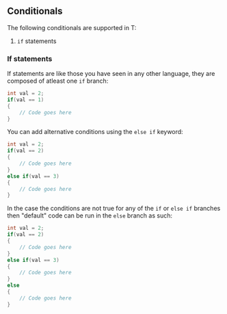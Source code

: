 ## Conditionals

The following conditionals are supported in T:

1.  `if` statements

### If statements

If statements are like those you have seen in any other language, they
are composed of atleast one `if` branch:

``` d
int val = 2;
if(val == 1)
{
    // Code goes here
}
```

You can add alternative conditions using the `else if` keyword:

``` d
int val = 2;
if(val == 2)
{
    // Code goes here
}
else if(val == 3)
{
    // Code goes here
}
```

In the case the conditions are not true for any of the `if` or `else if`
branches then "default" code can be run in the `else` branch as such:

``` d
int val = 2;
if(val == 2)
{
    // Code goes here
}
else if(val == 3)
{
    // Code goes here
}
else
{
    // Code goes here
}
```
